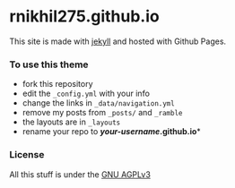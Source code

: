 # rnikhil275.github.io
This site is made with [jekyll](http://jekyllrb.com) and hosted with Github Pages.


### To use this theme

* fork this repository
* edit the `_config.yml` with your info
* change the links in `_data/navigation.yml`
* remove my posts from `_posts/` and `_ramble`
* the layouts are in `_layouts`
* rename your repo to ***your-username*.github.io***


### License
All this stuff is under the [GNU AGPLv3](http://choosealicense.com/licenses/agpl-3.0/)
